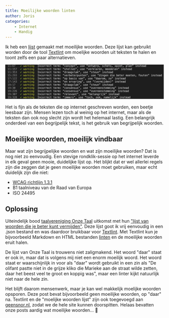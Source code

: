```yaml
---
title: Moeilijke woorden linten
author: Joris
categories: 
    - Internet
    - Handig
---
```




Ik heb een [lijst](https://www.npmjs.com/package/moeilijke-woorden) gemaakt met moeilijke woorden. Deze lijst kan gebruikt worden door de tool [Textlint](https://textlint.github.io/) om moelijke woorden uit teksten te halen en toont zelfs een paar alternatieven.

![moeilijke woorden uit geensnor.nl post](../assets/posts/moeilijke-woorden.webp)

Het is fijn als de teksten die op internet geschreven worden, een beetje leesbaar zijn. Mensen lezen toch al weinig op het internet, maar als de teksten dan ook nog slecht zijn wordt het helemaal lastig. Een belangrijk onderdeel van een begrijpelijk tekst, is het gebruik van begrijpelijk woorden.

## Moeilijke woorden, moeilijk vindbaar

Maar wat zijn begrijpelijke woorden en wat zijn moeilijke woorden? Dat is nog niet zo eenvoudig. Een stevige rondklik-sessie op het internet leverde in elk geval geen mooie, duidelijke lijst op. Het blijkt dat er wel allerlei regels zijn die zeggen dat je geen moeilijke woorden moet gebruiken, maar echt duidelijk zijn die niet:

- [WCAG richtlijn 1.3.1](https://digitaaltoegankelijk.nl/wcag-uitgelegd/3-1-3-ongebruikelijke-woorden-wcag-niveau-aaa/)
- B1 taalniveau van de Raad van Europa
- ISO 24495

## Oplossing

Uiteindelijk bood [taalvereniging Onze Taal](https://onzetaal.nl) uitkomst met hun ["lijst van woorden die je beter kunt vermijden"](https://onzetaal.nl/taalloket/modern-taalgebruik). Deze lijst goot ik vrij eenvoudig in een .json bestand en was daardoor bruikbaar voor [Textlint](https://textlint.github.io/). Met Textlint kun je bijvoorbeeld Markdown en HTML bestanden [linten](https://en.wikipedia.org/wiki/Lint_(software)) en de moeilijke woorden eruit halen.

De lijst van Onze Taal is trouwens niet zaligmakend. Het woord "daar" staat er ook in, maar dat is volgens mij niet een enorm moeilijk woord. Het woord staat er waarschijnlijk in voor als "daar" wordt gebruikt in een zin als "De olifant pastte niet in de grijze kliko die Marieke aan de straat wilde zetten, daar het beest veel te groot en koppig was", maar een linter kijkt natuurlijk niet naar de hele zin.

Het blijft daarom mensenwerk, maar je kan wel makkelijk moelijke woorden opsporen. Deze post bevat bijvoorbeeld geen moeilijke woorden, op "daar" na. Textlint en de "moelijke woorden lijst" zijn ook toegevoegd aan [geensnor.nl](https://www.geensnor.nl), zodat we de hele site kunnen doorspitten. Helaas bevatten onze posts aardig wat moeilijke woorden... 🫣
